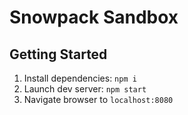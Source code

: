 # Snowpack Sandbox

## Getting Started

1. Install dependencies: `npm i`
2. Launch dev server: `npm start`
3. Navigate browser to `localhost:8080`
